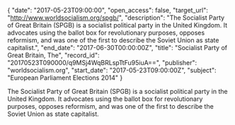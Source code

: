 {
  "date": "2017-05-23T09:00:00", 
  "open_access": false, 
  "target_url": "http://www.worldsocialism.org/spgb/", 
  "description": "The Socialist Party of Great Britain (SPGB) is a socialist political party in the United Kingdom. It advocates using the ballot box for revolutionary purposes, opposes reformism, and was one of the first to describe the Soviet Union as state capitalist.", 
  "end_date": "2017-06-30T00:00:00Z", 
  "title": "Socialist Party of Great Britain, The", 
  "record_id": "20170523T090000/q9MSj4WqBRLspTtFu95iuA==", 
  "publisher": "worldsocialism.org", 
  "start_date": "2017-05-23T09:00:00Z", 
  "subject": "European Parliament Elections 2014"
}

The Socialist Party of Great Britain (SPGB) is a socialist political party in the United Kingdom. It advocates using the ballot box for revolutionary purposes, opposes reformism, and was one of the first to describe the Soviet Union as state capitalist.